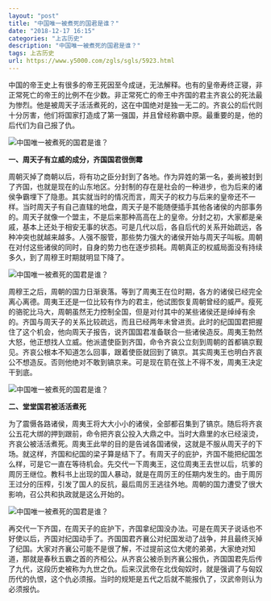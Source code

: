 ```yaml
---
layout: "post"
title: "中国唯一被煮死的国君是谁？"
date: "2018-12-17 16:15"
categories: "上古历史"
description: "中国唯一被煮死的国君是谁？"
tags: 上古历史
url: https://www.y5000.com/zgls/sgls/5923.html
---
```






中国的帝王史上有很多的帝王死因至今成谜，无法解释。也有的皇帝寿终正寝，非正常死亡的帝王的比例不在少数。非正常死亡的帝王中齐国的君主齐哀公的死法最为惨烈。他是被周天子活活煮死的，这在中国绝对是独一无二的。齐哀公的后代则十分厉害，他们将国家打造成了第一强国，并且曾经称霸中原。最重要的是，他的后代们为自己报了仇。

![中国唯一被煮死的国君是谁？](/uploads/allimg/161125/6-161125162T3W3.JPG)

**一、周天子有立威的成分，齐国国君很倒霉**

周朝灭掉了商朝以后，将有功之臣分封到了各地。作为异姓的第一名，姜尚被封到了齐国，也就是现在的山东地区。分封制的存在是社会的一种进步，也为后来的诸侯争霸埋下了隐患。其实就当时的情况而言，周天子的权力与后来的皇帝还不一样。当时周天子有自己直辖的地盘，周天子是不能随便插手其他各诸侯的内部事务的。周天子就像一个盟主，不是后来那种高高在上的皇帝。分封之初，大家都是亲戚，基本上还处于相安无事的状态。可是几代以后，各自后代的关系开始疏远，各种冲突也就越来越多。人强不服管，那些势力强大的诸侯开始与周天子叫板。周朝在对付这些诸侯的同时，自身的势力也在逐步损耗。周朝真正的权威局面没有持续多久，到了周穆王时期就明显下降了。

![中国唯一被煮死的国君是谁？](/uploads/allimg/161125/6-161125162UI50.JPG)

周穆王之后，周朝的国力日渐衰落。等到了周夷王在位时期，各方的诸侯已经完全离心离德。周夷王还是一位比较有作为的君主，他试图恢复周朝曾经的威严。瘦死的骆驼比马大，周朝虽然无力控制全国，但是对付其中的某些诸侯还是绰绰有余的。齐国与周天子的关系比较疏远，而且已经两年未曾进贡。此时的纪国国君把握住了这个机会，他向周天子报告，说齐国国君准备联合一些诸侯造反。周夷王勃然大怒，他正想找人立威。他派遣使臣到齐国，命令齐哀公立刻到周朝的首都镐京觐见。齐哀公根本不知道怎么回事，跟着使臣就回到了镐京。其实周夷王也明白齐哀公不想造反。否则他绝对不敢到镐京来。可是现在箭在弦上不得不发，周夷王决定干到底。

![中国唯一被煮死的国君是谁？](/uploads/allimg/161125/6-161125162910363.JPG)

**二、堂堂国君被活活煮死**

为了震慑各路诸侯，周夷王将大大小小的诸侯，全部都召集到了镐京。随后将齐哀公五花大绑的押到跟前，命令把齐哀公投入大鼎之中。当时大鼎里的水已经滚烫，齐哀公被活活煮死。周夷王此举的目的是告诫各国诸侯，这就是不服从周天子的下场。就这样，齐国和纪国的梁子算是结下了。有周天子的庇护，齐国不能把纪国怎么样，可是它一直在等待机会。先交代一下周夷王，这位周夷王去世以后，坑爹的周厉王继位。教科书上出现的国人暴动，就是在周厉王的任期内发生的。由于周厉王过分的压榨，引发了国人的反抗，最后周厉王逃往外地。周朝的国力遭受了很大影响，召公共和执政就是这么开始的。

![中国唯一被煮死的国君是谁？](/uploads/allimg/161125/6-16112516292U64.JPG)

再交代一下齐国，在周天子的庇护下，齐国拿纪国没办法。可是在周天子说话也不好使以后，齐国对纪国动手了。齐国国君齐襄公对纪国发动了战争，并且最终灭掉了纪国。大家对齐襄公可能不是很了解，不过提前这位大佬的弟弟，大家绝对知道，那就是春秋五霸之首的齐桓公。从齐哀公被杀到齐襄公报仇，齐国国君先后传了九代，这段历史被称为九世之仇。后来汉武帝在北伐匈奴时，就是强调了与匈奴历代的仇恨，这个仇必须报。当时的规矩是五代之后就不能报仇了，汉武帝则认为必须报仇。
